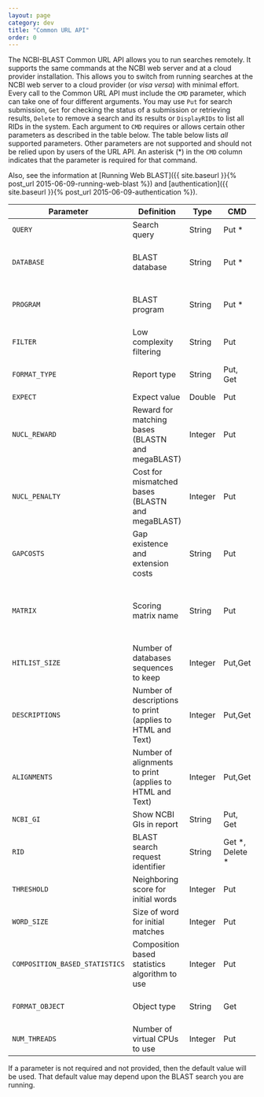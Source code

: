 ```yaml
---
layout: page
category: dev
title: "Common URL API"
order: 0
---
```


The NCBI-BLAST Common URL API allows you to run searches remotely.  It supports the same 
commands at the NCBI web server and at a cloud provider installation.  This allows you to switch from 
running searches at the NCBI web server to a cloud provider (or *visa versa*) with minimal effort.  
Every call to the Common URL API must include the `CMD` parameter, which can take one of four different
arguments.  You may use `Put` for search submission, `Get` for checking the
status of a submission or retrieving results, `Delete` to remove a search and
its results or `DisplayRIDs` to list all RIDs in the system.  Each argument to
`CMD` requires or allows certain other parameters as described in the table below.
The table below lists _all_ supported parameters. Other parameters are not supported and should not be 
relied upon by users of the URL API.  An asterisk (*) in the `CMD` column indicates that the parameter is 
required for that command.

Also, see the information at [Running Web BLAST]({{ site.baseurl }}{% post_url 2015-06-09-running-web-blast %}) and
[authentication]({{ site.baseurl }}{% post_url 2015-06-09-authentication %}).


|Parameter              | Definition              | Type | CMD | Allowed values                 |
|-----------------------|-------------------------|------|-----|--------------------------------|
|`QUERY`|Search query|String|Put *|Accession, GI, or FASTA.|
|`DATABASE`|BLAST database|String|Put *|Database from appendix 2 or one uploaded to blastdb_custom (see appendix 4)|
|`PROGRAM`|BLAST program|String|Put *|One of blastn, blastp, blastx, tblastn, tblastx. To enable megablast, use `PROGRAM=blastn&MEGABLAST=on`.|
|`FILTER`|Low complexity filtering|String|Put |F to disable. T or L to enable. Prepend "m" for mask at lookup (e.g., mL)|
|`FORMAT_TYPE`|Report type|String|Put, Get| HTML, Text, XML, XML2, JSON2, or Tabular. HTML is the default.|
|`EXPECT`|Expect value|Double|Put|Number greater than zero.|
|`NUCL_REWARD`|Reward for matching bases (BLASTN and megaBLAST)|Integer|Put|Integer greater than zero.|
|`NUCL_PENALTY`|Cost for mismatched bases (BLASTN and megaBLAST)|Integer|Put|Integer less than zero.|
|`GAPCOSTS`|Gap existence and extension costs|String|Put|Pair of positive integers separated by a space such as "11 1".|
|`MATRIX`|Scoring matrix name|String|Put|One of BLOSUM45, BLOSUM50, BLOSUM62, BLOSUM80, BLOSUM90, PAM250, PAM30 or PAM70. Default: BLOSUM62 for all applicable programs|
|`HITLIST_SIZE`|Number of databases sequences to keep| Integer|Put,Get| Integer greater than zero.|
|`DESCRIPTIONS`|Number of descriptions to print (applies to HTML and Text)| Integer|Put,Get| Integer greater than zero.|
|`ALIGNMENTS`|Number of alignments to print (applies to HTML and Text)| Integer|Put,Get| Integer greater than zero.|
|`NCBI_GI`|Show NCBI GIs in report|String|Put, Get|T or F|
|`RID`|BLAST search request identifier|String|Get *, Delete *|The Request ID (RID) returned when the search was submitted|
|`THRESHOLD`|Neighboring score for initial words|Integer | Put | Positive integer (BLASTP default is 11). Does not apply to BLASTN or MegaBLAST).|
|`WORD_SIZE`|Size of word for initial matches| Integer| Put | Positive integer.|
|`COMPOSITION_BASED_STATISTICS`| Composition based statistics algorithm to use| Integer | Put| One of 0, 1, 2, or 3. See `comp_based_stats` command line option in the [BLAST+ user manual](https://www.ncbi.nlm.nih.gov/books/NBK279675/) for details.|
|`FORMAT_OBJECT`|Object type| String | Get | SearchInfo (status check) or Alignment (report formatting).|
|`NUM_THREADS`| Number of virtual CPUs to use| Integer | Put | Integer greater than zero (default is 1). *Supported only on the cloud* |


If a parameter is not required and not provided, then the default value will be
used. That default value may depend upon the BLAST search you are running.

